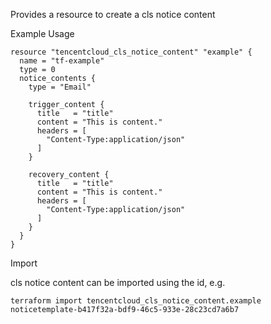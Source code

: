 Provides a resource to create a cls notice content

Example Usage

```hcl
resource "tencentcloud_cls_notice_content" "example" {
  name = "tf-example"
  type = 0
  notice_contents {
    type = "Email"

    trigger_content {
      title   = "title"
      content = "This is content."
      headers = [
        "Content-Type:application/json"
      ]
    }

    recovery_content {
      title   = "title"
      content = "This is content."
      headers = [
        "Content-Type:application/json"
      ]
    }
  }
}
```

Import

cls notice content can be imported using the id, e.g.

```
terraform import tencentcloud_cls_notice_content.example noticetemplate-b417f32a-bdf9-46c5-933e-28c23cd7a6b7
```
